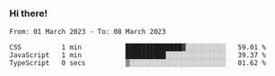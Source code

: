 ### Hi there!

<!--START_SECTION:waka-->

```text
From: 01 March 2023 - To: 08 March 2023

CSS          1 min           ██████████████▓░░░░░░░░░░   59.01 %
JavaScript   1 min           ██████████░░░░░░░░░░░░░░░   39.37 %
TypeScript   0 secs          ▒░░░░░░░░░░░░░░░░░░░░░░░░   01.62 %
```

<!--END_SECTION:waka-->
